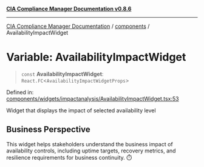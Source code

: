 [**CIA Compliance Manager Documentation v0.8.6**](../../README.md)

***

[CIA Compliance Manager Documentation](../../modules.md) / [components](../README.md) / AvailabilityImpactWidget

# Variable: AvailabilityImpactWidget

> `const` **AvailabilityImpactWidget**: `React.FC`\<`AvailabilityImpactWidgetProps`\>

Defined in: [components/widgets/impactanalysis/AvailabilityImpactWidget.tsx:53](https://github.com/Hack23/cia-compliance-manager/blob/050a250237d6f621490781dbdf95155919f35aed/src/components/widgets/impactanalysis/AvailabilityImpactWidget.tsx#L53)

Widget that displays the impact of selected availability level

## Business Perspective

This widget helps stakeholders understand the business impact of
availability controls, including uptime targets, recovery metrics,
and resilience requirements for business continuity. ⏱️
